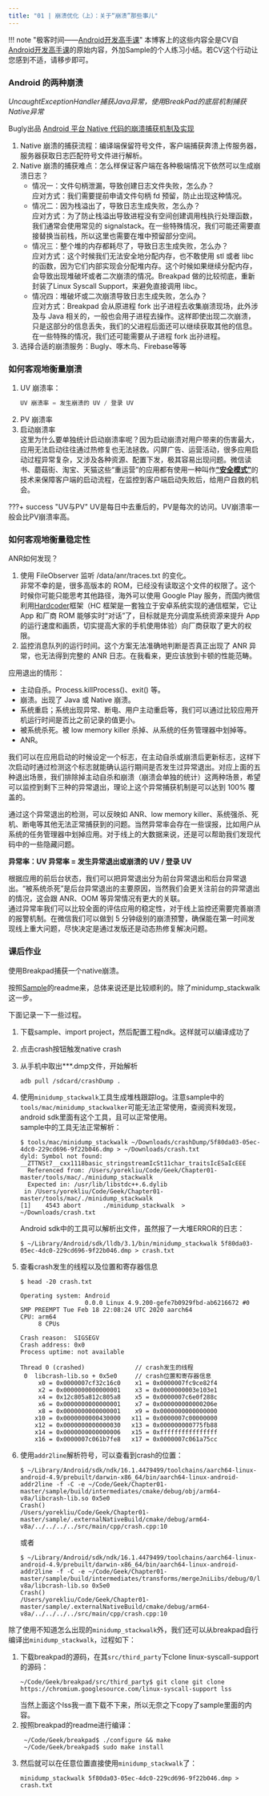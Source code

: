 ```yaml
---
title: "01 | 崩溃优化（上）：关于“崩溃”那些事儿"
---
```


!!! note "极客时间——[Android开发高手课](https://time.geekbang.org/column/intro/142)"
    本博客上的这些内容全是CV自[Android开发高手课](https://time.geekbang.org/column/intro/142)的原始内容，外加Sample的个人练习小结。若CV这个行动让您感到不适，请移步即可。  

### Android 的两种崩溃

*UncaughtExceptionHandler捕获Java异常，使用BreakPad的底层机制捕获Native异常*  

Bugly出品 [Android 平台 Native 代码的崩溃捕获机制及实现](https://mp.weixin.qq.com/s/g-WzYF3wWAljok1XjPoo7w?)

1. Native 崩溃的捕获流程：编译端保留符号文件，客户端捕获奔溃上传服务器，服务器获取日志匹配符号文件进行解析。   
2. Native 崩溃的捕获难点：怎么样保证客户端在各种极端情况下依然可以生成崩溃日志？  
      - 情况一：文件句柄泄漏，导致创建日志文件失败，怎么办？  
      应对方式：我们需要提前申请文件句柄 fd 预留，防止出现这种情况。  
      - 情况二：因为栈溢出了，导致日志生成失败，怎么办？  
      应对方式：为了防止栈溢出导致进程没有空间创建调用栈执行处理函数，我们通常会使用常见的 signalstack。在一些特殊情况，我们可能还需要直接替换当前栈，所以这里也需要在堆中预留部分空间。  
      - 情况三：整个堆的内存都耗尽了，导致日志生成失败，怎么办？  
      应对方式：这个时候我们无法安全地分配内存，也不敢使用 stl 或者 libc 的函数，因为它们内部实现会分配堆内存。这个时候如果继续分配内存，会导致出现堆破坏或者二次崩溃的情况。Breakpad 做的比较彻底，重新封装了Linux Syscall Support，来避免直接调用 libc。  
      - 情况四：堆破坏或二次崩溃导致日志生成失败，怎么办？  
      应对方式：Breakpad 会从原进程 fork 出子进程去收集崩溃现场，此外涉及与 Java 相关的，一般也会用子进程去操作。这样即使出现二次崩溃，只是这部分的信息丢失，我们的父进程后面还可以继续获取其他的信息。在一些特殊的情况，我们还可能需要从子进程 fork 出孙进程。
3. 选择合适的崩溃服务：Bugly、啄木鸟、Firebase等等  

### 如何客观地衡量崩溃

1. UV 崩溃率：
    ```java
    UV 崩溃率 = 发生崩溃的 UV / 登录 UV
    ```
2. PV 崩溃率
3. 启动崩溃率  
    这里为什么要单独统计启动崩溃率呢？因为启动崩溃对用户带来的伤害最大，应用无法启动往往通过热修复也无法拯救。闪屏广告、运营活动，很多应用启动过程异常复杂，又涉及各种资源、配置下发，极其容易出现问题。微信读书、蘑菇街、淘宝、天猫这些“重运营”的应用都有使用一种叫作[**“安全模式”**](https://mp.weixin.qq.com/s?__biz=MzUxMzcxMzE5Ng==&mid=2247488429&idx=1&sn=448b414a0424d06855359b3eb2ba8569&source=41#wechat_redirect)的技术来保障客户端的启动流程，在监控到客户端启动失败后，给用户自救的机会。

???+ success "UV与PV"
    UV是每日中去重后的，PV是每次的访问。UV崩溃率一般会比PV崩溃率高。


### 如何客观地衡量稳定性

ANR如何发现？  

1. 使用 FileObserver 监听 /data/anr/traces.txt 的变化。  
    非常不幸的是，很多高版本的 ROM，已经没有读取这个文件的权限了。这个时候你可能只能思考其他路径，海外可以使用 Google Play 服务，而国内微信利用[Hardcoder](https://mp.weixin.qq.com/s/9Z8j3Dv_5jgf7LDQHKA0NQ?)框架（HC 框架是一套独立于安卓系统实现的通信框架，它让 App 和厂商 ROM 能够实时“对话”了，目标就是充分调度系统资源来提升 App 的运行速度和画质，切实提高大家的手机使用体验）向厂商获取了更大的权限。
2. 监控消息队列的运行时间。这个方案无法准确地判断是否真正出现了 ANR 异常，也无法得到完整的 ANR 日志。在我看来，更应该放到卡顿的性能范畴。  

应用退出的情形：  

- 主动自杀。Process.killProcess()、exit() 等。
- 崩溃。出现了 Java 或 Native 崩溃。
- 系统重启；系统出现异常、断电、用户主动重启等，我们可以通过比较应用开机运行时间是否比之前记录的值更小。
- 被系统杀死。被 low memory killer 杀掉、从系统的任务管理器中划掉等。
- ANR。
   
我们可以在应用启动的时候设定一个标志，在主动自杀或崩溃后更新标志，这样下次启动时通过检测这个标志就能确认运行期间是否发生过异常退出。对应上面的五种退出场景，我们排除掉主动自杀和崩溃（崩溃会单独的统计）这两种场景，希望可以监控到剩下三种的异常退出，理论上这个异常捕获机制是可以达到 100% 覆盖的。  

通过这个异常退出的检测，可以反映如 ANR、low memory killer、系统强杀、死机、断电等其他无法正常捕获到的问题。当然异常率会存在一些误报，比如用户从系统的任务管理器中划掉应用。对于线上的大数据来说，还是可以帮助我们发现代码中的一些隐藏问题。  

**异常率：UV 异常率 = 发生异常退出或崩溃的 UV / 登录 UV**  

根据应用的前后台状态，我们可以把异常退出分为前台异常退出和后台异常退出。“被系统杀死”是后台异常退出的主要原因，当然我们会更关注前台的异常退出的情况，这会跟 ANR、OOM 等异常情况有更大的关联。  
通过异常率我们可以比较全面的评估应用的稳定性，对于线上监控还需要完善崩溃的报警机制。在微信我们可以做到 5 分钟级别的崩溃预警，确保能在第一时间发现线上重大问题，尽快决定是通过发版还是动态热修复解决问题。


### 课后作业

使用Breakpad捕获一个native崩溃。

按照[Sample](https://github.com/AndroidAdvanceWithGeektime/Chapter01)的readme来，总体来说还是比较顺利的。除了minidump_stackwalk这一步。

下面记录一下一些过程。

1. 下载sample、import project，然后配置工程ndk。这样就可以编译成功了

2. 点击crash按钮触发native crash

3. 从手机中取出***.dmp文件，开始解析  
    ```shell
    adb pull /sdcard/crashDump .
    ```

4. 使用`minidump_stackwalk`工具生成堆栈跟踪log。注意sample中的`tools/mac/minidump_stackwalker`可能无法正常使用，查阅资料发现，android sdk里面有这个工具，且可以正常使用。  
    sample中的工具无法正常解析：
    ```shell
    $ tools/mac/minidump_stackwalk ~/Downloads/crashDump/5f80da03-05ec-4dc0-229cd696-9f22b046.dmp > ~/Downloads/crash.txt
    dyld: Symbol not found: __ZTTNSt7__cxx1118basic_stringstreamIcSt11char_traitsIcESaIcEEE
      Referenced from: /Users/yorekliu/Code/Geek/Chapter01-master/tools/mac/./minidump_stackwalk
      Expected in: /usr/lib/libstdc++.6.dylib
     in /Users/yorekliu/Code/Geek/Chapter01-master/tools/mac/./minidump_stackwalk
    [1]    4543 abort      ./minidump_stackwalk  > ~/Downloads/crash.txt
    ```
   
    Android sdk中的工具可以解析出文件，虽然报了一大堆ERROR的日志：
    ```shell
    $ ~/Library/Android/sdk/lldb/3.1/bin/minidump_stackwalk 5f80da03-05ec-4dc0-229cd696-9f22b046.dmp > crash.txt
    ```
   
5. 查看crash发生的线程以及位置和寄存器信息  
    ```shell
    $ head -20 crash.txt
    
    Operating system: Android
                      0.0.0 Linux 4.9.200-gefe7b0929fbd-ab6216672 #0 SMP PREEMPT Tue Feb 18 22:08:24 UTC 2020 aarch64
    CPU: arm64
         8 CPUs
    
    Crash reason:  SIGSEGV
    Crash address: 0x0
    Process uptime: not available
    
    Thread 0 (crashed)              // crash发生的线程
     0  libcrash-lib.so + 0x5e0     // crash位置和寄存器信息  
         x0 = 0x0000007cf32c16c0    x1 = 0x0000007fc9ce82f4
         x2 = 0x0000000000000001    x3 = 0x0000000003e103e1
         x4 = 0x12c805a812c805a8    x5 = 0x0000007c6e0f288c
         x6 = 0x0000000000000001    x7 = 0x000000000000206e
         x8 = 0x0000000000000001    x9 = 0x0000000000000000
        x10 = 0x0000000000430000   x11 = 0x0000007c00000000
        x12 = 0x0000000000000030   x13 = 0x000000000775fb88
        x14 = 0x0000000000000006   x15 = 0xffffffffffffffff
        x16 = 0x0000007c061b7fe8   x17 = 0x0000007c061a75cc
    ```

6. 使用`addr2line`解析符号，可以查看到crash的位置：
    ```shell
    $ ~/Library/Android/sdk/ndk/16.1.4479499/toolchains/aarch64-linux-android-4.9/prebuilt/darwin-x86_64/bin/aarch64-linux-android-addr2line -f -C -e ~/Code/Geek/Chapter01-master/sample/build/intermediates/cmake/debug/obj/arm64-v8a/libcrash-lib.so 0x5e0
    Crash()
    /Users/yorekliu/Code/Geek/Chapter01-master/sample/.externalNativeBuild/cmake/debug/arm64-v8a/../../../../src/main/cpp/crash.cpp:10
    ```
   
    或者
    ```shell
    $ ~/Library/Android/sdk/ndk/16.1.4479499/toolchains/aarch64-linux-android-4.9/prebuilt/darwin-x86_64/bin/aarch64-linux-android-addr2line -f -C -e ~/Code/Geek/Chapter01-master/sample/build/intermediates/transforms/mergeJniLibs/debug/0/lib/arm64-v8a/libcrash-lib.so 0x5e0 
    Crash()
    /Users/yorekliu/Code/Geek/Chapter01-master/sample/.externalNativeBuild/cmake/debug/arm64-v8a/../../../../src/main/cpp/crash.cpp:10
    ```


除了使用不知道怎么出现的`minidump_stackwalk`外，我们还可以从breakpad自行编译出`minidump_stackwalk`，过程如下：

1. 下载breakpad的源码，在其`src/third_party`下clone linux-syscall-support的源码：
    ```shell
    ~/Code/Geek/breakpad/src/third_party$ git clone git clone https://chromium.googlesource.com/linux-syscall-support lss
    ```  
    当然上面这个lss我一直下载不下来，所以无奈之下copy了sample里面的内容。
2. 按照breakpad的readme进行编译：
    ```shell
     ~/Code/Geek/breakpad$ ./configure && make
     ~/Code/Geek/breakpad$ sudo make install 
    ```
3. 然后就可以在任意位置直接使用`minidump_stackwalk`了：
    ```shell
    minidump_stackwalk 5f80da03-05ec-4dc0-229cd696-9f22b046.dmp > crash.txt
    ```